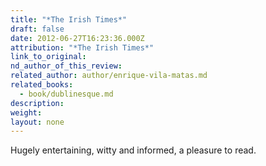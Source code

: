```yaml
---
title: "*The Irish Times*"
draft: false
date: 2012-06-27T16:23:36.000Z
attribution: "*The Irish Times*"
link_to_original:
nd_author_of_this_review:
related_author: author/enrique-vila-matas.md
related_books:
  - book/dublinesque.md
description:
weight:
layout: none
---
```

Hugely entertaining, witty and informed, a pleasure to read.

